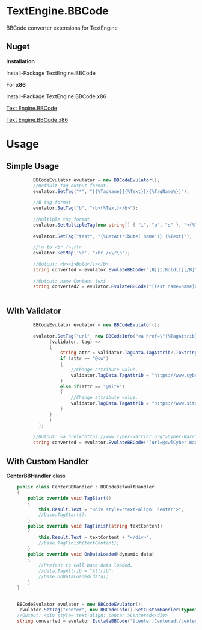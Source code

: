 # TextEngine.BBCode
BBCode converter extensions for TextEngine


## Nuget 

**Installation**

Install-Package TextEngine.BBCode

For **x86**

Install-Package TextEngine.BBCode.x86

[Text Engine.BBCode](https://www.nuget.org/packages/TextEngine.BBCode)

[Text Engine.BBCode x86](https://www.nuget.org/packages/TextEngine.BBCode.x86)



# Usage

## Simple Usage
```csharp
          BBCodeEvulator evulator = new BBCodeEvulator();
          //Default tag output format.
          evulator.SetTag("*", "[{%TagName}]{%Text}[/{%TagName%}]");
          
          //B tag format
          evulator.SetTag("b", "<b>{%Text}</b>");
          
          //Multiple tag format.
          evulator.SetMultipleTag(new string[] { "i", "u", "s" }, "<{%TagName}>{%Text}</{%TagName}>");
          
          evulator.SetTag("test", "{%GetAttribute('name')} {%Text}");
          
          //\n to <br />\r\n
          evulator.SetMap('\n', "<br />\r\n");
          
          //Output: <b><i>Bold</i></b>
          string converted = evulator.EvulateBBCode("[B][I]Bold[I][/B]");
          
          //Output: name Content text
          string converted2 = evulator.EvulateBBCode("[test name=name]Content text[/test]");
          
```


## With Validator
```csharp
          BBCodeEvulator evulator = new BBCodeEvulator();
          
          evulator.SetTag("url", new BBCodeInfo("<a href=\"{%TagAttrib}\">{%Text}</a>").SetValidator(
                (validator, tag) =>
                {
                    string attr = validator.TagData.TagAttrib?.ToString();
                    if (attr == "@cw")
                    {
                        //Change attribute value.
                        validator.TagData.TagAttrib = "https://www.cyber-warrior.org";
                    }
                    else if(attr == "@site")
                    {
                        //Change attribute value.
                        validator.TagData.TagAttrib = "https://www.site.com";
                    }
                }
                )
            );
          
          //Output: <a href="https://www.cyber-warrior.org">Cyber-Warrior.Org</a>
          string converted = evulator.EvulateBBCode("[url=@cw]Cyber-Warrior.Org[/url]");
```

## With Custom Handler

**CenterBBHandler** class
```csharp
    public class CenterBBHandler : BBCodeDefaultHandler
    {
        public override void TagStart()
        {
            this.Result.Text = "<div style='text-align: center'>";
            //base.TagStart();
        }
        public override void TagFinish(string textContent)
        {
            this.Result.Text = textContent + "</div>";
            //base.TagFinish(textContent);
        }
        public override void OnDataLoaded(dynamic data)
        {
            //Prefent to call base data loaded.
            //data.TagAttrib = "Attrib";
            //base.OnDataLoaded(data);
        }
    }
```


```csharp
          
    BBCodeEvulator evulator = new BBCodeEvulator();     
     evulator.SetTag("center", new BBCodeInfo().SetCustomHandler(typeof(CenterBBHandler)));
    //Output: <div style='text-align: center'>Centered</div>
    string converted = evulator.EvulateBBCode("[center]Centered[/center]");
```

